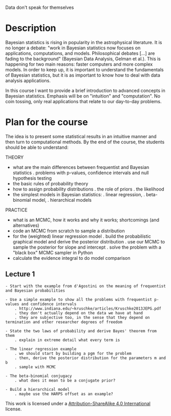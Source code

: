 Data don't speak for themselves

Description
===========

Bayesian statistics is rising in popularity in the astrophysical literature.
It is no longer a debate: "work in Bayesian statistics now focuses on applications, 
computations, and models. Philosophical debates [...] are fading to the background" 
(Bayesian Data Analysis, Gelman et al.).
This is happening for two main reasons: faster computers and more complex models. 
In order to keep up, it is important to understand the fundamentals of Bayesian statistics,
but it is as important to know how to deal with data analysis applications.

In this course I want to provide a brief introduction to advanced concepts in Bayesian statistics.
Emphasis will be on "intuition" and "computation". No coin tossing, only real applications that
relate to our day-to-day problems. 



Plan for the course
===================


The idea is to present some statistical results in an intuitive manner
and then turn to computational methods.
By the end of the course, the students should be able to understand:

THEORY

 - what are the main differences between frequentist and Bayesian statistics
 	. problems with p-values, confidence intervals and null hypothesis testing
 - the basic rules of probability theory
 - how to assign probability distributions
 	. the role of priors
 	. the likelihood
 - the simplest models in Bayesian statistics: 
	. linear regression, 
	. beta-binomial model, 
	. hierarchical models

PRACTICE

 - what is an MCMC, how it works and why it works; shortcomings (and alternatives)
 - code an MCMC from scratch to sample a distribution
 - for the (weighted) linear regression model
	. build the probabilistic graphical model and derive the posterior distribution
	. use our MCMC to sample the posterior for slope and intercept
	. solve the problem with a "black box" MCMC sampler in Python
 - calculate the evidence integral to do model comparison



## Lecture 1
	- Start with the example from d'Agostini on the meaning of frequentist and Bayesian probabilities

	- Use a simple example to show all the problems with frequentist p-values and confidence intervals
		. http://www.indiana.edu/~kruschke/articles/Kruschke2013JEPG.pdf
		. they don't actually depend on the data we have at hand
		. they are subjective too, in the sense that they depend on termination and other researcher degrees of freedom

	- State the two laws of probability and derive Bayes' theorem from them
		. explain in extreme detail what every term is

	- The linear regression example
		. we should start by building a pgm for the problem
		. then, derive the posterior distribution for the parameters m and b
		. sample with MCMC

	- The beta-binomial conjugacy 
		. what does it mean to be a conjugate prior?

	- Build a hierarchical model
		. maybe use the HARPS offset as an example?



This work is licensed under a [Attribution-ShareAlike 4.0 International](http://creativecommons.org/licenses/by-sa/4.0/) license.
